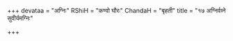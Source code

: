 +++
devataa = "अग्निः"
RShiH = "कण्वो घौरः"
ChandaH = "बृहती"
title = "१७ अग्निर्वव्ने सुवीर्यमग्निः"

+++
